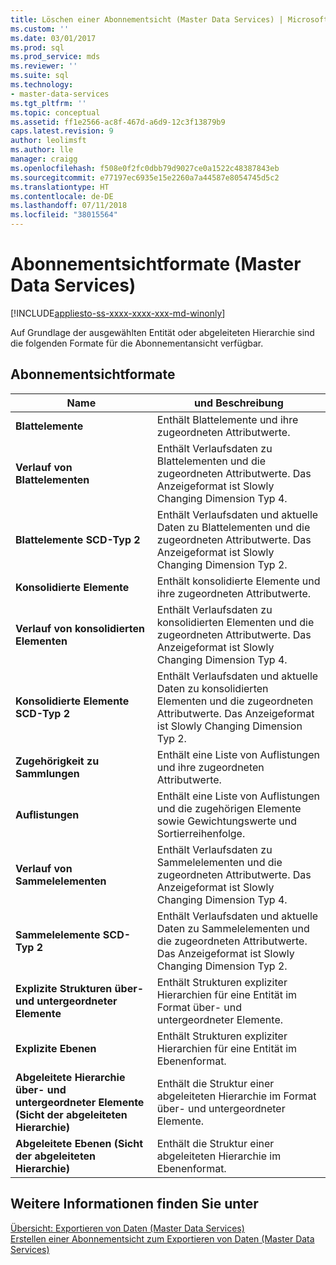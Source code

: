 ```yaml
---
title: Löschen einer Abonnementsicht (Master Data Services) | Microsoft-Dokumentation
ms.custom: ''
ms.date: 03/01/2017
ms.prod: sql
ms.prod_service: mds
ms.reviewer: ''
ms.suite: sql
ms.technology:
- master-data-services
ms.tgt_pltfrm: ''
ms.topic: conceptual
ms.assetid: ff1e2566-ac8f-467d-a6d9-12c3f13879b9
caps.latest.revision: 9
author: leolimsft
ms.author: lle
manager: craigg
ms.openlocfilehash: f508e0f2fc0dbb79d9027ce0a1522c48387843eb
ms.sourcegitcommit: e77197ec6935e15e2260a7a44587e8054745d5c2
ms.translationtype: HT
ms.contentlocale: de-DE
ms.lasthandoff: 07/11/2018
ms.locfileid: "38015564"
---
```

# <a name="subscription-view-formats-master-data-services"></a>Abonnementsichtformate (Master Data Services)

[!INCLUDE[appliesto-ss-xxxx-xxxx-xxx-md-winonly](../includes/appliesto-ss-xxxx-xxxx-xxx-md-winonly.md)]

  Auf Grundlage der ausgewählten Entität oder abgeleiteten Hierarchie sind die folgenden Formate für die Abonnementansicht verfügbar.  
  
## <a name="subscription-view-formats"></a>Abonnementsichtformate  
  
|Name|und Beschreibung|  
|----------|-----------------|  
|**Blattelemente**|Enthält Blattelemente und ihre zugeordneten Attributwerte.|  
|**Verlauf von Blattelementen**|Enthält Verlaufsdaten zu Blattelementen und die zugeordneten Attributwerte. Das Anzeigeformat ist Slowly Changing Dimension Typ 4.|  
|**Blattelemente SCD-Typ 2**|Enthält Verlaufsdaten und aktuelle Daten zu Blattelementen und die zugeordneten Attributwerte. Das Anzeigeformat ist Slowly Changing Dimension Typ 2.|  
|**Konsolidierte Elemente**|Enthält konsolidierte Elemente und ihre zugeordneten Attributwerte.|  
|**Verlauf von konsolidierten Elementen**|Enthält Verlaufsdaten zu konsolidierten Elementen und die zugeordneten Attributwerte. Das Anzeigeformat ist Slowly Changing Dimension Typ 4.|  
|**Konsolidierte Elemente SCD-Typ 2**|Enthält Verlaufsdaten und aktuelle Daten zu konsolidierten Elementen und die zugeordneten Attributwerte. Das Anzeigeformat ist Slowly Changing Dimension Typ 2.|  
|**Zugehörigkeit zu Sammlungen**|Enthält eine Liste von Auflistungen und ihre zugeordneten Attributwerte.|  
|**Auflistungen**|Enthält eine Liste von Auflistungen und die zugehörigen Elemente sowie Gewichtungswerte und Sortierreihenfolge.|  
|**Verlauf von Sammelelementen**|Enthält Verlaufsdaten zu Sammelelementen und die zugeordneten Attributwerte. Das Anzeigeformat ist Slowly Changing Dimension Typ 4.|  
|**Sammelelemente SCD-Typ 2**|Enthält Verlaufsdaten und aktuelle Daten zu Sammelelementen und die zugeordneten Attributwerte. Das Anzeigeformat ist Slowly Changing Dimension Typ 2.|  
|**Explizite Strukturen über- und untergeordneter Elemente**|Enthält Strukturen expliziter Hierarchien für eine Entität im Format über- und untergeordneter Elemente.|  
|**Explizite Ebenen**|Enthält Strukturen expliziter Hierarchien für eine Entität im Ebenenformat.|  
|**Abgeleitete Hierarchie über- und untergeordneter Elemente (Sicht der abgeleiteten Hierarchie)**|Enthält die Struktur einer abgeleiteten Hierarchie im Format über- und untergeordneter Elemente.|  
|**Abgeleitete Ebenen (Sicht der abgeleiteten Hierarchie)**|Enthält die Struktur einer abgeleiteten Hierarchie im Ebenenformat.|  
  
## <a name="see-also"></a>Weitere Informationen finden Sie unter  
 [Übersicht: Exportieren von Daten &#40;Master Data Services&#41;](../master-data-services/overview-exporting-data-master-data-services.md)   
 [Erstellen einer Abonnementsicht zum Exportieren von Daten &#40;Master Data Services&#41;](../master-data-services/create-a-subscription-view-to-export-data-master-data-services.md)  
  
  
